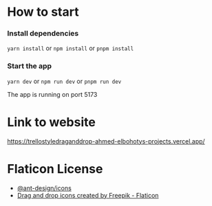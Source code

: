 # How to start

### Install dependencies

`yarn install` or
`npm install` or
`pnpm install`

### Start the app

`yarn dev` or
`npm run dev` or
`pnpm run dev`

The app is running on port 5173

# Link to website

https://trellostyledraganddrop-ahmed-elbohotys-projects.vercel.app/

# Flaticon License

- [@ant-design/icons](https://4x.ant.design/components/icon/)
- <a href="https://www.flaticon.com/free-icons/drag-and-drop" title="drag and drop icons">Drag and drop icons created by Freepik - Flaticon</a>
